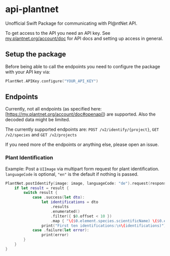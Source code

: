 # api-plantnet

Unofficial Swift Package for communicating with Pl@ntNet API.

To get access to the API you need an API key. See [my.plantnet.org/account/doc](https://my.plantnet.org/account/settings) for API docs and setting up access in general.

## Setup the package

Before being able to call the endpoints you need to configure the package with your API key via:

```swift
PlantNet.APIKey.configure("YOUR_API_KEY")
```

## Endpoints

Currently, not all endpoints (as specified here: [https://my.plantnet.org/account/doc#openapi]) are supported. Also the decoded data might be limited.

The currently supported endpoints are: `POST /v2/identify/{project}`,  `GET /v2/species` and `GET /v2/projects`

If you need more of the endpoints or anything else, please open an issue.

### Plant Identification

Example: Post a `UIImage` via multipart form request for plant identification. `languageCode` is optional, `"en"` is the default if nothing is passed.

```swift
PlantNet.postIdentify(image: image, languageCode: "de").request(responseType: IdentificationDTO.self) { result in
	if let result = result {
		switch result {
			case .success(let dto):
				let identifications = dto
					.results
					.enumerated()
					.filter({ $0.offset < 10 })
					.map { "\($0.element.species.scientificName) \($0.element.score)" }.joined(separator: "\n")
				print("First ten identifications:\n\(identifications)")
			case .failure(let error):
				print(error)
		}
	}
}

```

